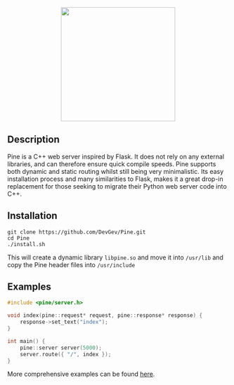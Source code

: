 <br><p align="center"><img src="https://i.postimg.cc/NFBnqHXd/pine.png" width="260px"></p>

## Description

Pine is a C++ web server inspired by Flask. It does not rely on any external libraries, and can therefore ensure quick compile speeds. Pine supports both dynamic and static routing whilst still being very minimalistic. Its easy installation process and many similarities to Flask, makes it a great drop-in replacement for those seeking to migrate their Python web server code into C++.

## Installation
```
git clone https://github.com/DevGev/Pine.git
cd Pine
./install.sh
```
This will create a dynamic library ```libpine.so``` and move it into ```/usr/lib```
and copy the Pine header files into ```/usr/include```

## Examples
```cpp
#include <pine/server.h>

void index(pine::request* request, pine::response* response) {
    response->set_text("index");
}

int main() {
    pine::server server(5000);
    server.route({ "/", index });
}
```
More comprehensive examples can be found [here](https://github.com/devgev/pine/tree/master/examples).
